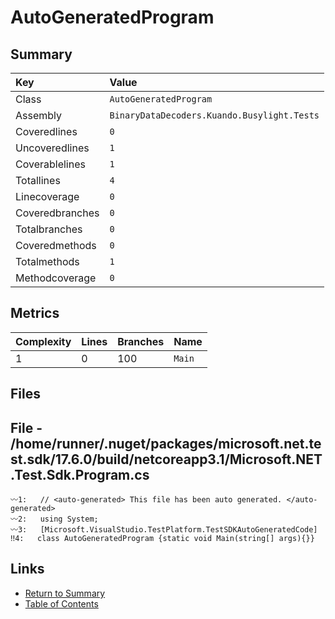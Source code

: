 ﻿# AutoGeneratedProgram

## Summary

| Key             | Value                                       |
| :-------------- | :------------------------------------------ |
| Class           | `AutoGeneratedProgram`                      |
| Assembly        | `BinaryDataDecoders.Kuando.Busylight.Tests` |
| Coveredlines    | `0`                                         |
| Uncoveredlines  | `1`                                         |
| Coverablelines  | `1`                                         |
| Totallines      | `4`                                         |
| Linecoverage    | `0`                                         |
| Coveredbranches | `0`                                         |
| Totalbranches   | `0`                                         |
| Coveredmethods  | `0`                                         |
| Totalmethods    | `1`                                         |
| Methodcoverage  | `0`                                         |

## Metrics

| Complexity | Lines | Branches | Name    |
| :--------- | :---- | :------- | :------ |
| 1          | 0     | 100      | `Main`  |

## Files

## File - /home/runner/.nuget/packages/microsoft.net.test.sdk/17.6.0/build/netcoreapp3.1/Microsoft.NET.Test.Sdk.Program.cs

```CSharp
〰1:   // <auto-generated> This file has been auto generated. </auto-generated>
〰2:   using System;
〰3:   [Microsoft.VisualStudio.TestPlatform.TestSDKAutoGeneratedCode]
‼4:   class AutoGeneratedProgram {static void Main(string[] args){}}
```

## Links

* [Return to Summary](Summary.md)
* [Table of Contents](../TOC.md)

